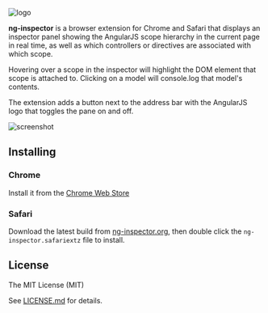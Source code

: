 ![logo](logo.png?raw=true)

__ng-inspector__ is a browser extension for Chrome and Safari that displays an inspector panel showing the AngularJS scope hierarchy in the current page in real time, as well as which controllers or directives are associated with which scope.

Hovering over a scope in the inspector will highlight the DOM element that scope is attached to. Clicking on a model will console.log that model's contents.

The extension adds a button next to the address bar with the AngularJS logo that toggles the pane on and off.

![screenshot](screenshot.png?raw=true)

## Installing

### Chrome

Install it from the [Chrome Web Store](https://chrome.google.com/webstore/detail/ng-inspector/aadgmnobpdmgmigaicncghmmoeflnamj)

### Safari

Download the latest build from [ng-inspector.org](http://ng-inspector.org), then double click the `ng-inspector.safariextz` file to install.

## License

The MIT License (MIT)  

See [LICENSE.md](LICENSE.md) for details.
